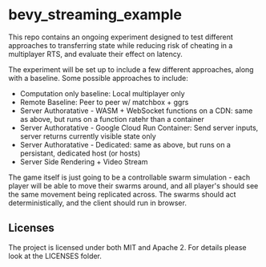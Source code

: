 # bevy_streaming_example

This repo contains an ongoing experiment designed to test different approaches to transferring state while reducing risk of cheating in a multiplayer RTS, and evaluate their effect on latency.

The experiment will be set up to include a few different approaches, along with a baseline. Some possible approaches to include:

- Computation only baseline: Local multiplayer only
- Remote Baseline: Peer to peer w/ matchbox + ggrs
- Server Authoratative - WASM + WebSocket functions on a CDN: same as above, but runs on a function ratehr than a container
- Server Authoratative - Google Cloud Run Container: Send server inputs, server returns currently visible state only
- Server Authoratative - Dedicated: same as above, but runs on a persistant, dedicated host (or hosts)
- Server Side Rendering + Video Stream

The game itself is just going to be a controllable swarm simulation - each player will be able to move their swarms around, and all player's should see the same movement being replicated across. The swarms should act deterministically, and the client should run in browser.

## Licenses
The project is licensed under both MIT and Apache 2. For details please look at the LICENSES folder.
